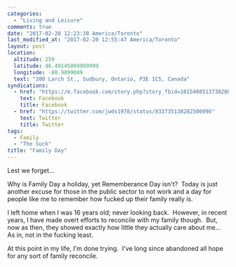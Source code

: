 ```yaml
---
categories:
  - "Living and Leisure"
comments: true
date: "2017-02-20 12:23:38 America/Toronto"
last_modified_at: "2017-02-20 12:55:47 America/Toronto"
layout: post
location:
  altitude: 259
  latitude: 46.49145069999999
  longitude: -80.9899049
  text: "200 Larch St., Sudbury, Ontario, P3E 1C5, Canada"
syndications:
  - href: "https://m.facebook.com/story.php?story_fbid=10154085137382084&id=719142083"
    text: Facebook
    title: Facebook
  - href: "https://twitter.com/jwds1978/status/833735138282500096"
    text: Twitter
    title: Twitter
tags:
  - Family
  - "The Suck"
title: "Family Day"
---
```


Lest we forget&hellip;

Why is Family Day a holiday, yet Rememberance Day isn't?&nbsp; Today is just another excuse for those in the public sector to not work and a day for people
like me to remember how fucked up their family really is.

I left home when I was 16 years old; never looking back.&nbsp; However, in recent years, I have made overt efforts to reconcile with my family though.&nbsp;
But, now as then, they showed exactly how little they actually care about me&hellip;&nbsp; As in, not in the fucking least.

At this point in my life, I'm done trying.&nbsp; I've long since abandoned all hope for any sort of family reconcile.

